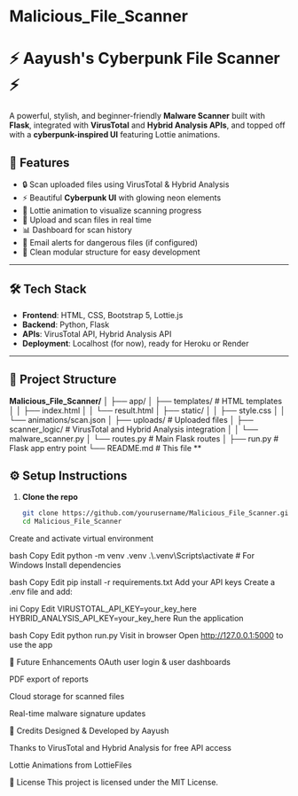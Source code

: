 ﻿# Malicious_File_Scanner

# ⚡ Aayush's Cyberpunk File Scanner ⚡

A powerful, stylish, and beginner-friendly **Malware Scanner** built with **Flask**, integrated with **VirusTotal** and **Hybrid Analysis APIs**, and topped off with a **cyberpunk-inspired UI** featuring Lottie animations.

## 🚀 Features

- 🔒 Scan uploaded files using VirusTotal & Hybrid Analysis
- ⚡ Beautiful **Cyberpunk UI** with glowing neon elements
- 🎥 Lottie animation to visualize scanning progress
- 📁 Upload and scan files in real time
- 📊 Dashboard for scan history
- 📧 Email alerts for dangerous files (if configured)
- 💾 Clean modular structure for easy development

---

## 🛠️ Tech Stack

- **Frontend**: HTML, CSS, Bootstrap 5, Lottie.js
- **Backend**: Python, Flask
- **APIs**: VirusTotal API, Hybrid Analysis API
- **Deployment**: Localhost (for now), ready for Heroku or Render

---

## 📁 Project Structure

**Malicious_File_Scanner/**
│
├── app/
│   ├── templates/               # HTML templates
│   │   ├── index.html
│   │   └── result.html
│   ├── static/
│   │   ├── style.css
│   │   └── animations/scan.json
│   ├── uploads/                 # Uploaded files
│   ├── scanner_logic/          # VirusTotal and Hybrid Analysis integration
│   │   └── malware_scanner.py
│   └── routes.py               # Main Flask routes
│
├── run.py                      # Flask app entry point
└── README.md                   # This file **

## ⚙️ Setup Instructions

1. **Clone the repo**  
   ```bash
   git clone https://github.com/yourusername/Malicious_File_Scanner.git
   cd Malicious_File_Scanner
Create and activate virtual environment

bash
Copy
Edit
python -m venv .venv
.\\.venv\\Scripts\\activate   # For Windows
Install dependencies

bash
Copy
Edit
pip install -r requirements.txt
Add your API keys
Create a .env file and add:

ini
Copy
Edit
VIRUSTOTAL_API_KEY=your_key_here
HYBRID_ANALYSIS_API_KEY=your_key_here
Run the application

bash
Copy
Edit
python run.py
Visit in browser
Open http://127.0.0.1:5000 to use the app

🔮 Future Enhancements
OAuth user login & user dashboards

PDF export of reports

Cloud storage for scanned files

Real-time malware signature updates

🙌 Credits
Designed & Developed by Aayush

Thanks to VirusTotal and Hybrid Analysis for free API access

Lottie Animations from LottieFiles

📜 License
This project is licensed under the MIT License.
